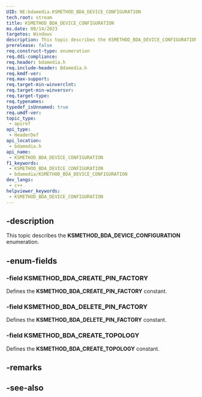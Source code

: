 ```yaml
---
UID: NE:bdamedia.KSMETHOD_BDA_DEVICE_CONFIGURATION
tech.root: stream
title: KSMETHOD_BDA_DEVICE_CONFIGURATION
ms.date: 08/14/2023
targetos: Windows
description: This topic describes the KSMETHOD_BDA_DEVICE_CONFIGURATION enumeration.
prerelease: false
req.construct-type: enumeration
req.ddi-compliance: 
req.header: bdamedia.h
req.include-header: Bdamedia.h
req.kmdf-ver: 
req.max-support: 
req.target-min-winverclnt: 
req.target-min-winversvr: 
req.target-type: 
req.typenames: 
typedef_isUnnamed: true
req.umdf-ver: 
topic_type:
 - apiref
api_type:
 - HeaderDef
api_location:
 - bdamedia.h
api_name:
 - KSMETHOD_BDA_DEVICE_CONFIGURATION
f1_keywords:
 - KSMETHOD_BDA_DEVICE_CONFIGURATION
 - bdamedia/KSMETHOD_BDA_DEVICE_CONFIGURATION
dev_langs:
 - c++
helpviewer_keywords:
 - KSMETHOD_BDA_DEVICE_CONFIGURATION
---
```


## -description

This topic describes the **KSMETHOD_BDA_DEVICE_CONFIGURATION** enumeration.

## -enum-fields

### -field KSMETHOD_BDA_CREATE_PIN_FACTORY

Defines the **KSMETHOD_BDA_CREATE_PIN_FACTORY** constant.

### -field KSMETHOD_BDA_DELETE_PIN_FACTORY

Defines the **KSMETHOD_BDA_DELETE_PIN_FACTORY** constant.

### -field KSMETHOD_BDA_CREATE_TOPOLOGY

Defines the **KSMETHOD_BDA_CREATE_TOPOLOGY** constant.

## -remarks

## -see-also
